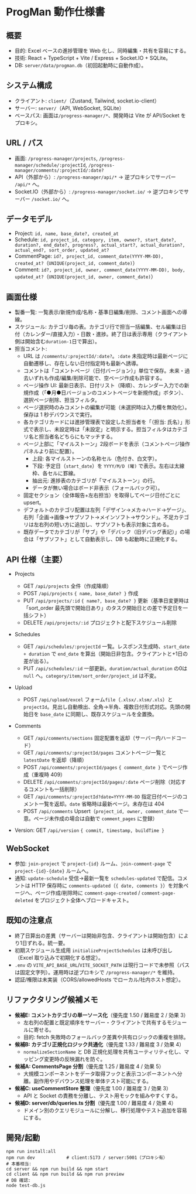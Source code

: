 # ProgMan 動作仕様書

## 概要
- 目的: Excel ベースの進捗管理を Web 化し、同時編集・共有を容易にする。
- 技術: React + TypeScript + Vite / Express + Socket.IO + SQLite。
- DB: `server/data/progman.db`（初回起動時に自動作成）。

## システム構成
- クライアント: `client/`（Zustand, Tailwind, socket.io-client）
- サーバー: `server/`（API, WebSocket, SQLite）
- ベースパス: 画面は`/progress-manager/*`、開発時は Vite が API/Socket をプロキシ。

## URL / パス
- 画面: `/progress-manager/projects`, `/progress-manager/schedule/:projectId`, `/progress-manager/comments/:projectId/:date?`
- API（外部から）: `/progress-manager/api/*` → 逆プロキシでサーバー `/api/*` へ。
- Socket.IO（外部から）: `/progress-manager/socket.io/` → 逆プロキシでサーバー `/socket.io/` へ。

## データモデル
- Project: `id, name, base_date?, created_at`
- Schedule: `id, project_id, category, item, owner?, start_date?, duration?, end_date?, progress?, actual_start?, actual_duration?, actual_end?, sort_order, updated_at?`
- CommentPage: `id?, project_id, comment_date(YYYY-MM-DD), created_at?`（`UNIQUE(project_id, comment_date)`）
- Comment: `id?, project_id, owner, comment_date(YYYY-MM-DD), body, updated_at?`（`UNIQUE(project_id, owner, comment_date)`）

## 画面仕様
- 製番一覧: 一覧表示/新規作成/名称・基準日編集/削除、コメント画面への導線。
- スケジュール: カテゴリ毎の表。カテゴリ行で担当一括編集、セル編集は日付（カレンダー/直接入力）・日数・進捗。終了日は表示専用（クライアント側は開始含む`duration-1`日で算出）。
- 担当コメント:
  - URL は `/comments/:projectId/:date?`。`:date` 未指定時は最新ページに自動遷移し、存在しない日付指定時も最新へ誘導。
  - コメントは「コメントページ（日付バージョン）」単位で保存。未来・過去いずれも作成/編集/削除可能で、空ページ作成も許容する。
  - ページ操作 UI: 最新日表示、日付リスト（降順）、カレンダー入力での新規作成（「●月●日バージョンのコメントページを新規作成」ボタン）、選択ページ削除、担当フィルタ。
  - ページ選択時のみコメントの編集が可能（未選択時は入力欄を無効化）。保存は 1 秒デバウンスで実行。
  - 各カテゴリカードには進捗管理表で設定した担当者を「（担当: 氏名）」形式で表示し、未設定時は「未設定」と明示する。担当フィルタはカテゴリ名と担当者名どちらにもマッチする。
  - ページ上部に「マイルストーン」2段ボードを表示（コメントページ操作パネルより前に配置）。
    - 上段: 各マイルストーンの名称セル（色付き、白文字）。
    - 下段: 予定日（`start_date`）を `YYYY/M/D (曜)` で表示。左右は太線枠、各セルに罫線。
    - 抽出元: 進捗表のカテゴリが「マイルストーン」の行。
    - データが無い場合はボード非表示（フォールバック可）。
  - 固定セクション（全体報告+左右担当）を取得してページ日付ごとに upsert。
  - デフォルトのカテゴリ配置は左列「デザイン→メカ→ハード→ゲージ」、右列「企画→画像→サブソフト→メインソフト→サウンド」。不足カテゴリは左右列の短い方に追加し、サブソフトも表示対象に含める。
  - 既存データでカテゴリが「サブ」や「デバック（旧デバッグ表記）」の場合は「サブソフト」として自動表示し、DB も起動時に正規化する。

## API 仕様（主要）
- Projects
  - GET `/api/projects` 全件（作成降順）
  - POST `/api/projects` `{ name, base_date? }` 作成
  - PUT `/api/projects/:id` `{ name?, base_date? }` 更新（基準日変更時は「sort_order 最先頭で開始日あり」のタスク開始日との差で予定日を一括シフト）
  - DELETE `/api/projects/:id` プロジェクトと配下スケジュール削除
- Schedules
  - GET `/api/schedules/:projectId` 一覧。レスポンス生成時、`start_date + duration` で `end_date` を算出（開始日非包含。クライアントと+1日の差が出る）。
  - PUT `/api/schedules/:id` 一部更新。`duration/actual_duration` の0は `null` へ。`category/item/sort_order/project_id` は不変。
- Upload
  - POST `/api/upload/excel` フォーム`file`（`.xlsx/.xlsm/.xls`）と `projectId`。見出し自動検出、全角→半角、複数日付形式対応。先頭の開始日を `base_date` に同期し、既存スケジュールを全置換。
- Comments
  - GET `/api/comments/sections` 固定配置を返却（サーバー内ハードコード）
  - GET `/api/comments/:projectId/pages` コメントページ一覧と `latestDate` を返却（降順）
  - POST `/api/comments/:projectId/pages` `{ comment_date }` でページ作成（重複時 409）
  - DELETE `/api/comments/:projectId/pages/:date` ページ削除（対応するコメントも一括削除）
  - GET `/api/comments/:projectId?date=YYYY-MM-DD` 指定日付ページのコメント一覧を返却。`date` 省略時は最新ページ。未存在は 404
  - POST `/api/comments` Upsert（`project_id, owner, comment_date` で一意。ページ未作成の場合は自動で `comment_pages` に登録）

- Version: GET `/api/version` `{ commit, timestamp, buildTime }`

## WebSocket
- 参加: `join-project` で `project-{id}` ルーム、`join-comment-page` で `project-{id}-{date}` ルームへ。
- 通知: `update-schedule` 受信→最新一覧を `schedules-updated` で配信。コメントは HTTP 保存時に `comments-updated`（`{ date, comments }`）を対象ページへ、ページ作成/削除時に `comment-page-created` / `comment-page-deleted` をプロジェクト全体へブロードキャスト。

## 既知の注意点
- 終了日算出の差異（サーバーは開始非包含、クライアントは開始包含）により1日ずれる。統一要。
- 初期スケジュール生成用 `initializeProjectSchedules` は未呼び出し（Excel 取り込みで初期化する想定）。
- `.env` の `VITE_API_BASE_URL`/`VITE_SOCKET_PATH` は現行コードで未参照（パスは固定文字列）。運用時は逆プロキシで `/progress-manager/*` を維持。
- 認証/権限は未実装（CORS/allowedHosts でローカル/社内ホスト想定）。

## リファクタリング候補メモ
- **候補E: コメントカテゴリの単一ソース化**（優先度 1.50 / 難易度 2 / 効果 3）
  - 左右列の配置と既定順序をサーバー・クライアントで共有するモジュールに寄せる。
  - 目的: fetch 失敗時のフォールバック差異や共有ロジックの重複を排除。
- **候補B: カテゴリ正規化ロジック共通化**（優先度 1.33 / 難易度 3 / 効果 4）
  - `normalizeSectionName` と DB 正規化処理を共有ユーティリティ化し、マッピング変更時の反映漏れを防ぐ。
- **候補A: CommentsPage 分割**（優先度 1.25 / 難易度 4 / 効果 5）
  - 大規模コンポーネントをデータ取得フックと表示コンポーネントへ分離。副作用やデバウンス処理を単体テスト可能にする。
- **候補C: useCommentStore 整理**（優先度 1.00 / 難易度 3 / 効果 3）
  - API と Socket の責務を分離し、テスト用モックを組みやすくする。
- **候補D: server/db/queries.ts 分割**（優先度 1.00 / 難易度 4 / 効果 4）
  - ドメイン別のクエリモジュールに分解し、移行処理やテスト追加を容易にする。

## 開発/起動
```
npm run install:all
npm run dev            # client:5173 / server:5001（プロキシ有）
# 本番相当:
cd server && npm run build && npm start
cd client && npm run build && npm run preview
# DB 確認:
node test-db.js
```
